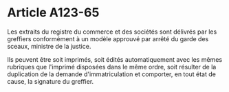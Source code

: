 # Article A123-65

Les extraits du registre du commerce et des sociétés sont délivrés par les greffiers conformément à un modèle approuvé par arrêté du garde des sceaux, ministre de la justice.

Ils peuvent être soit imprimés, soit édités automatiquement avec les mêmes rubriques que l'imprimé disposées dans le même ordre, soit résulter de la duplication de la demande d'immatriculation et comporter, en tout état de cause, la signature du greffier.
